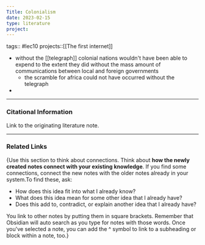 ```yaml
---
Title: Colonialism
date: 2023-02-15
type: literature
project:
---
```

tags:: #lec10 
projects::[[The first internet]]


-   without the [[telegraph]] colonial nations wouldn't have been able to expend to the extent they did without the mass amount of communications between local and foreign governments
	- the scramble for africa could not have occurred without the telegraph
- 

---
### Citational Information

Link to the originating literature note.

---

### Related Links

{Use this section to think about connections. Think about **how the newly created notes connect with your existing knowledge**. If you find some connections, connect the new notes with the older notes already in your system.To find these, ask:

-   How does this idea fit into what I already know?
-   What does this idea mean for some other idea that I already have?
-   Does this add to, contradict, or explain another idea that I already have?

You link to other notes by putting them in square brackets. Remember that Obsidian will auto search as you type for notes with those words. Once you've selected a note, you can add the ^ symbol to link to a subheading or block within a note, too.}